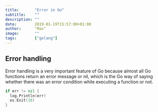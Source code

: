 ```yaml
---
title:       "Error in Go"
subtitle:    ""
description: ""
date:        2019-01-19T15:57:00+01:00
author:      "Max"
image:       ""
tags:        ["golang"]
---
```


## Error handling

Error handling is a very important feature of Go because almost all Go functions return an error message or nil, which is the Go way of saying whether there was an error condition while executing a function or not.

```go
if err != nil { 
  log.Println(err)
  os.Exit(10) 
} 
```